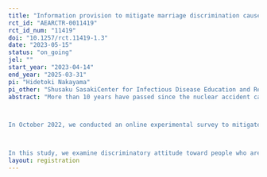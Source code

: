 ```yaml
---
title: "Information provision to mitigate marriage discrimination caused by radiation stigma."
rct_id: "AEARCTR-0011419"
rct_id_num: "11419"
doi: "10.1257/rct.11419-1.3"
date: "2023-05-15"
status: "on_going"
jel: ""
start_year: "2023-04-14"
end_year: "2025-03-31"
pi: "Hidetoki Nakayama"
pi_other: "Shusaku SasakiCenter for Infectious Disease Education and Research, Osaka University; Fumio OhtakeCenter for Infectious Disease Education and Research and Graduate School of Economics, Osaka University"
abstract: "More than 10 years have passed since the nuclear accident caused by the Great East Japan Earthquake in March 2011. Scientific evidence shows that there's low possibility of radiation-induced problems.However, radiation stigma still exists and this could cause discriminations.

In October 2022, we conducted an online experimental survey to mitigate radiation stigma in Japan (N=10,080). Our analyses suggested that accurate scientific information that tells low possibility of radiation problem, or social information that others believe there's low possibility of radiation problem can mitigate radiation stigma.

In this study, we examine discriminatory attitude toward people who are threatened by radiation stigma and discover informational interventions that can mitigate the discrimination with dictator games. We conduct nationwide online experiments with financially incentivized dictator games for this purpose. The candidates of the intervention are the scientific and social information discovered in October 2022."
layout: registration
---
```


